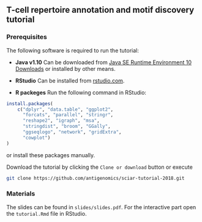 ## **T-cell repertoire annotation and motif discovery** tutorial

### Prerequisites

The following software is required to run the tutorial:

* **Java v1.10** Can be downloaded from [Java SE Runtime Environment 10 Downloads](https://www.oracle.com/technetwork/java/javase/downloads/jre10-downloads-4417026.html) or installed by other means.

* **RStudio** Can be installed from [rstudio.com](https://www.rstudio.com).

* **R packeges** Run the following command in RStudio:

```R
install.packages(
	c("dplyr", "data.table", "ggplot2",
      "forcats", "parallel", "stringr",
      "reshape2", "igraph", "msa",
      "stringdist", "broom", "GGally",
      "ggseqlogo", "network", "gridExtra",
      "cowplot")
)
```

or install these packages manually.

Download the tutorial by clicking the ``Clone or download`` button or execute

```bash
git clone https://github.com/antigenomics/sciar-tutorial-2018.git
```

### Materials

The slides can be found in ``slides/slides.pdf``. For the interactive part open the ``tutorial.Rmd`` file in RStudio.